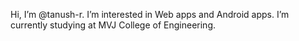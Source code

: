Hi, I’m @tanush-r.
I’m interested in Web apps and Android apps.
I’m currently studying at MVJ College of Engineering.

<!---
tanush-r/tanush-r is a ✨ special ✨ repository because its `README.md` (this file) appears on your GitHub profile.
You can click the Preview link to take a look at your changes.
--->
